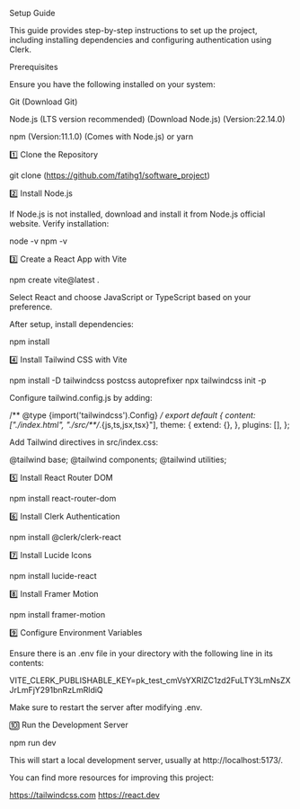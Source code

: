 Setup Guide

This guide provides step-by-step instructions to set up the project, including installing dependencies and configuring authentication using Clerk.

Prerequisites

Ensure you have the following installed on your system:

Git (Download Git)

Node.js (LTS version recommended) (Download Node.js) (Version:22.14.0)

npm (Version:11.1.0) (Comes with Node.js) or yarn

1️⃣ Clone the Repository

git clone (https://github.com/fatihg1/software_project)

2️⃣ Install Node.js

If Node.js is not installed, download and install it from Node.js official website.
Verify installation:

node -v
npm -v

3️⃣ Create a React App with Vite

npm create vite@latest .

Select React and choose JavaScript or TypeScript based on your preference.

After setup, install dependencies:

npm install

4️⃣ Install Tailwind CSS with Vite

npm install -D tailwindcss postcss autoprefixer
npx tailwindcss init -p

Configure tailwind.config.js by adding:

/** @type {import('tailwindcss').Config} */
export default {
  content: ["./index.html", "./src/**/*.{js,ts,jsx,tsx}"],
  theme: {
    extend: {},
  },
  plugins: [],
};

Add Tailwind directives in src/index.css:

@tailwind base;
@tailwind components;
@tailwind utilities;

5️⃣ Install React Router DOM

npm install react-router-dom

6️⃣ Install Clerk Authentication

npm install @clerk/clerk-react

7️⃣ Install Lucide Icons

npm install lucide-react

8️⃣ Install Framer Motion

npm install framer-motion

9️⃣ Configure Environment Variables

Ensure there is an .env file in your directory with the following line in its contents:

VITE_CLERK_PUBLISHABLE_KEY=pk_test_cmVsYXRlZC1zd2FuLTY3LmNsZXJrLmFjY291bnRzLmRldiQ

Make sure to restart the server after modifying .env.

🔟 Run the Development Server

npm run dev

This will start a local development server, usually at http://localhost:5173/.

You can find more resources for improving this project:

https://tailwindcss.com
https://react.dev
